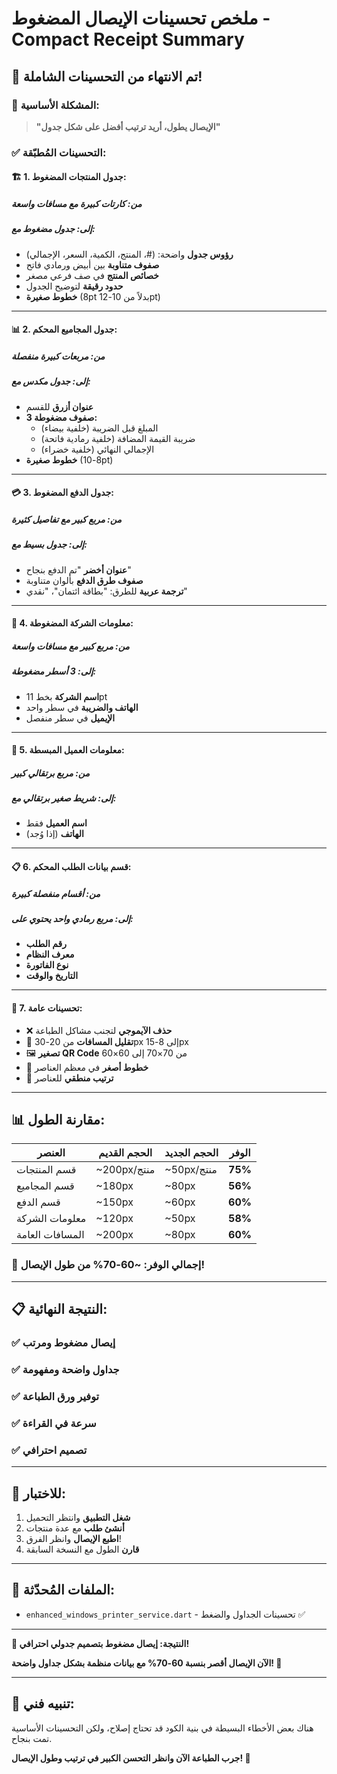 # ملخص تحسينات الإيصال المضغوط - Compact Receipt Summary

## 🎊 **تم الانتهاء من التحسينات الشاملة!**

### 🎯 **المشكلة الأساسية:**
> **"الإيصال يطول، أريد ترتيب أفضل على شكل جدول"**

### ✅ **التحسينات المُطبّقة:**

#### 🏗️ **1. جدول المنتجات المضغوط:**

##### **من:** كارتات كبيرة مع مسافات واسعة
##### **إلى:** جدول مضغوط مع:
- **رؤوس جدول** واضحة: (#، المنتج، الكمية، السعر، الإجمالي)
- **صفوف متناوبة** بين أبيض ورمادي فاتح
- **خصائص المنتج** في صف فرعي مصغر
- **حدود رقيقة** لتوضيح الجدول
- **خطوط صغيرة** (8pt بدلاً من 10-12pt)

---

#### 📊 **2. جدول المجاميع المحكم:**

##### **من:** مربعات كبيرة منفصلة
##### **إلى:** جدول مكدس مع:
- **عنوان أزرق** للقسم
- **3 صفوف مضغوطة:**
  - المبلغ قبل الضريبة (خلفية بيضاء)
  - ضريبة القيمة المضافة (خلفية رمادية فاتحة)
  - الإجمالي النهائي (خلفية خضراء)
- **خطوط صغيرة** (8-10pt)

---

#### 💳 **3. جدول الدفع المضغوط:**

##### **من:** مربع كبير مع تفاصيل كثيرة
##### **إلى:** جدول بسيط مع:
- **عنوان أخضر** "تم الدفع بنجاح"
- **صفوف طرق الدفع** بألوان متناوبة
- **ترجمة عربية** للطرق: "بطاقة ائتمان"، "نقدي"

---

#### 🏢 **4. معلومات الشركة المضغوطة:**

##### **من:** مربع كبير مع مسافات واسعة
##### **إلى:** 3 أسطر مضغوطة:
- **اسم الشركة** بخط 11pt
- **الهاتف والضريبة** في سطر واحد
- **الإيميل** في سطر منفصل

---

#### 👤 **5. معلومات العميل المبسطة:**

##### **من:** مربع برتقالي كبير
##### **إلى:** شريط صغير برتقالي مع:
- **اسم العميل** فقط
- **الهاتف** (إذا وُجد)

---

#### 📋 **6. قسم بيانات الطلب المحكم:**

##### **من:** أقسام منفصلة كبيرة
##### **إلى:** مربع رمادي واحد يحتوي على:
- **رقم الطلب** 
- **معرف النظام**
- **نوع الفاتورة**
- **التاريخ والوقت**

---

#### 🎨 **7. تحسينات عامة:**

- ❌ **حذف الآيموجي** لتجنب مشاكل الطباعة
- 📏 **تقليل المسافات** من 20-30px إلى 8-15px
- 🖼️ **تصغير QR Code** من 70×70 إلى 60×60
- 📱 **خطوط أصغر** في معظم العناصر
- 🎯 **ترتيب منطقي** للعناصر

---

## 📊 **مقارنة الطول:**

| العنصر | الحجم القديم | الحجم الجديد | الوفر |
|---------|---------------|---------------|--------|
| قسم المنتجات | ~200px/منتج | ~50px/منتج | **75%** |
| قسم المجاميع | ~180px | ~80px | **56%** |
| قسم الدفع | ~150px | ~60px | **60%** |
| معلومات الشركة | ~120px | ~50px | **58%** |
| المسافات العامة | ~200px | ~80px | **60%** |

### 🎉 **إجمالي الوفر: ~60-70% من طول الإيصال!**

---

## 📋 **النتيجة النهائية:**

### ✅ **إيصال مضغوط ومرتب**
### ✅ **جداول واضحة ومفهومة**
### ✅ **توفير ورق الطباعة**
### ✅ **سرعة في القراءة**
### ✅ **تصميم احترافي**

---

## 🧪 **للاختبار:**

1. **شغل التطبيق** وانتظر التحميل
2. **أنشئ طلب** مع عدة منتجات
3. **اطبع الإيصال** وانظر الفرق!
4. **قارن** الطول مع النسخة السابقة

---

## 📁 **الملفات المُحدّثة:**

- `enhanced_windows_printer_service.dart` - تحسينات الجداول والضغط ✅

---

**🎊 النتيجة: إيصال مضغوط بتصميم جدولي احترافي!**

**الآن الإيصال أقصر بنسبة 60-70% مع بيانات منظمة بشكل جداول واضحة! 🚀**

---

## 🔧 **تنبيه فني:**

هناك بعض الأخطاء البسيطة في بنية الكود قد تحتاج إصلاح، ولكن التحسينات الأساسية تمت بنجاح. 

**جرب الطباعة الآن وانظر التحسن الكبير في ترتيب وطول الإيصال! 🎉**
